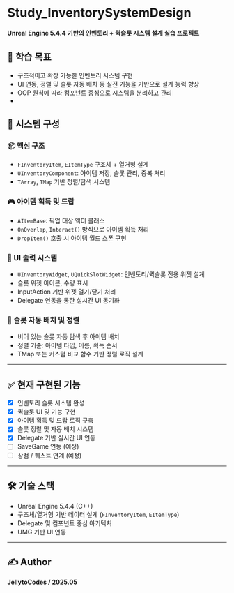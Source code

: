 # Study_InventorySystemDesign

**Unreal Engine 5.4.4 기반의 인벤토리 + 퀵슬롯 시스템 설계 실습 프로젝트**

## 🎯 학습 목표

- 구조적이고 확장 가능한 인벤토리 시스템 구현
- UI 연동, 정렬 및 슬롯 자동 배치 등 실전 기능을 기반으로 설계 능력 향상
- OOP 원칙에 따라 컴포넌트 중심으로 시스템을 분리하고 관리
- 

## 🧩 시스템 구성

### 📦 핵심 구조

- `FInventoryItem`, `EItemType` 구조체 + 열거형 설계
- `UInventoryComponent`: 아이템 저장, 슬롯 관리, 중복 처리
- `TArray`, `TMap` 기반 정렬/탐색 시스템

### 🎮 아이템 획득 및 드랍

- `AItemBase`: 픽업 대상 액터 클래스
- `OnOverlap`, `Interact()` 방식으로 아이템 획득 처리
- `DropItem()` 호출 시 아이템 월드 스폰 구현

### 🧠 UI 출력 시스템

- `UInventoryWidget`, `UQuickSlotWidget`: 인벤토리/퀵슬롯 전용 위젯 설계
- 슬롯 위젯 아이콘, 수량 표시
- InputAction 기반 위젯 열기/닫기 처리
- Delegate 연동을 통한 실시간 UI 동기화

### 🔁 슬롯 자동 배치 및 정렬

- 비어 있는 슬롯 자동 탐색 후 아이템 배치
- 정렬 기준: 아이템 타입, 이름, 획득 순서
- TMap 또는 커스텀 비교 함수 기반 정렬 로직 설계

---

## ✅ 현재 구현된 기능

- [x] 인벤토리 슬롯 시스템 완성
- [x] 퀵슬롯 UI 및 기능 구현
- [x] 아이템 획득 및 드랍 로직 구축
- [x] 슬롯 정렬 및 자동 배치 시스템
- [x] Delegate 기반 실시간 UI 연동
- [ ] SaveGame 연동 (예정)
- [ ] 상점 / 퀘스트 연계 (예정)

---

## 🛠 기술 스택

- Unreal Engine 5.4.4 (C++)
- 구조체/열거형 기반 데이터 설계 (`FInventoryItem`, `EItemType`)
- Delegate 및 컴포넌트 중심 아키텍처
- UMG 기반 UI 연동

---

## ✍ Author
  **JellytoCodes / 2025.05**
